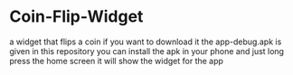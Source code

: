 # Coin-Flip-Widget
a widget that flips a coin
if you want to download it the app-debug.apk is given in this repository 
you can install the apk in your phone and just long press the home screen it will show the widget for the app
